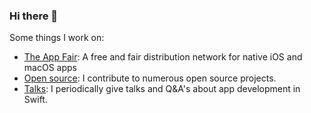 ### Hi there 👋

Some things I work on:

* [The App Fair](https://appfair.net): A free and fair distribution network for native iOS and macOS apps
* [Open source](https://github.com/marcprux): I contribute to numerous open source projects.
* [Talks](https://www.linkedin.com/in/marcprux/): I periodically give talks and Q&A's about app development in Swift.

<!--
[![Marc Prud'hommeaux](https://github-readme-stats.vercel.app/api?username=marcprux&theme=swift&count_private=true&disable_animations=true&hide=stars)](https://github.com/marcprux/)
-->
